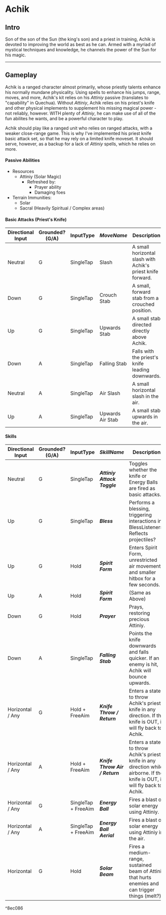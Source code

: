 # Achik

## Intro
Son of the son of the Sun (the king's son) and a priest in training, Achik is devoted to improving the world as best as he can. Armed with a myriad of mystical techniques and knowledge, he channels the power of the Sun for his magic.

---

## Gameplay
Achik is a ranged character almost primarily, whose priestly talents enhance his normally mundane physicality. Using spells to enhance his jumps, range, moves, and more, Achik's kit relies on his *Attiniy* passive (translates to "capability" in Quechua). Without *Attiniy*, Achik relies on his priest's knife and other physical implements to supplement his missing magical power - not reliably, however. WITH plenty of *Attiniy*, he can make use of all of the fun abilites he wants, and be a powerful character to play.

Achik should play like a ranged unit who relies on ranged attacks, with a weaker close-range game. This is why I've implemented his priest knife basic attack set, so that he may rely on a limited knife moveset. It should serve, however, as a backup for a lack of *Attiniy* spells, which he relies on more.

#### Passive Abilities
- Resources
	- Attiniy (Solar Magic)
		- Refreshed by:
			- Prayer ability
			- Damaging foes
- Terrain Immunities:
	- Solar
	- Sacral (Heavily Spiritual / Complex areas)

#### Basic Attacks (Priest's Knife)
| **Directional Input** | **Grounded? (G/A)** | **InputType** | _MoveName_ | **Description** |
|---|---|---|---|---|
| Neutral | G | SingleTap | Slash | A small horizontal slash with Achik's priest knife forward. |
| Down | G | SingleTap | Crouch Stab | A small, forward stab from a crouched position. |
| Up | G | SingleTap | Upwards Stab | A small stab directed directly above Achik. |
| Down | A | SingleTap | Falling Stab | Falls with the priest's knife leading downwards. |
| Neutral | A | SingleTap | Air Slash | A small horizontal slash in the air. |
| Up | A | SingleTap | Upwards Air Stab | A small stab upwards in the air. |

#### Skills
| **Directional Input** | **Grounded? (G/A)** | **InputType** | _SkillName_ | **Description** |
|---|---|---|---|---|
| Neutral | G | SingleTap | ***Attiniy Attack Toggle*** | Toggles whether the knife or Energy Balls are fired as basic attacks. |
| Up | G | SingleTap | **_Bless_** | Performs a blessing, triggering interactions in BlessListeners.<br>Reflects projectiles? |
| Up | G | Hold | **_Spirit Form_** | Enters Spirit Form, unrestricted air movement and smaller hitbox for a few seconds. |
| Up | A | Hold | **_Spirit Form_** | (Same as Above) |
| Down | G | Hold | **_Prayer_** | Prays, restoring precious Attiniy. |
| Down | A | SingleTap | **_Falling Stab_** | Points the knife downwards and falls quicker. If an enemy is hit, Achik will bounce upwards. |
| Horizontal / Any | G | Hold + FreeAim | **_Knife Throw / Return_** | Enters a state to throw Achik's priest knife in any direction. If the knife is OUT, it will fly back to Achik. |
| Horizontal / Any | A | Hold + FreeAim | **_Knife Throw Air / Return_** | Enters a state to throw Achik's priest knife in any direction while airborne. If the knife is OUT, it will fly back to Achik. |
| Horizontal / Any | G | SingleTap + FreeAim | **_Energy Ball_** | Fires a blast of solar energy using Attiniy. |
| Horizontal / Any | A  | SingleTap + FreeAim | **_Energy Ball Aerial_** | Fires a blast of solar energy using Attiniy in the air. |
| Horizontal | G | Hold | **_Solar Beam_** | Fires a medium-range, sustained beam of Attiniy that hurts enemies and can trigger things (melt?) |


^8ec086

